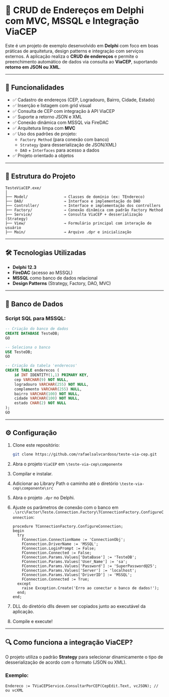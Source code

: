 # 📌 CRUD de Endereços em Delphi com MVC, MSSQL e Integração ViaCEP

Este é um projeto de exemplo desenvolvido em **Delphi** com foco em boas práticas de arquitetura, design patterns e integração com serviços externos. A aplicação realiza o **CRUD de endereços** e permite o preenchimento automático de dados via consulta ao **ViaCEP**, suportando **retorno em JSON ou XML**.

---

## 🚀 Funcionalidades

- ✅ Cadastro de endereços (CEP, Logradouro, Bairro, Cidade, Estado)
- ✅ Inserção e listagem com grid visual
- ✅ Consulta de CEP com integração à API ViaCEP
- ✅ Suporte a retorno JSON e XML
- ✅ Conexão dinâmica com MSSQL via FireDAC
- ✅ Arquitetura limpa com **MVC**
- ✅ Uso dos padrões de projeto:
  - `Factory Method` (para conexão com banco)
  - `Strategy` (para desserialização de JSON/XML)
  - `DAO` + `Interfaces` para acesso a dados
- ✅ Projeto orientado a objetos

---

## 🧱 Estrutura do Projeto

```
TesteViaCEP.exe/
│
├── Model/                → Classes de domínio (ex: TEndereco)
├── DAO/                  → Interface e implementação do DAO
├── Controller/           → Interface e implementação dos controllers
├── Factory/              → Conexão dinâmica com padrão Factory Method
├── Service/              → Consulta ViaCEP + desserialização (Strategy)
├── View/                 → Formulário principal com interação de usuário
├── Main/                 → Arquivo .dpr e inicialização
```

---

## 🛠️ Tecnologias Utilizadas

- **Delphi 12.3** 
- **FireDAC** (acesso ao MSSQL)
- **MSSQL** como banco de dados relacional
- **Design Patterns** (Strategy, Factory, DAO, MVC)

---

## 🧪 Banco de Dados

### Script SQL para MSSQL:

```sql
-- Criação do banco de dados
CREATE DATABASE TesteDB;
GO

-- Seleciona o banco
USE TesteDB;
GO

-- Criação da tabela 'enderecos'
CREATE TABLE enderecos (
    id INT IDENTITY(1,1) PRIMARY KEY,
    cep VARCHAR(9) NOT NULL,
    logradouro VARCHAR(255) NOT NULL,
    complemento VARCHAR(255) NULL,
    bairro VARCHAR(100) NOT NULL,
    cidade VARCHAR(100) NOT NULL,
    estado CHAR(2) NOT NULL
);
GO
```

---

## ⚙️ Configuração

1. Clone este repositório:
   ```bash
   git clone https://github.com/rafaelsalvcardoso/teste-via-cep.git
   ```

2. Abra o projeto `ViaCEP` em  `\teste-via-cep\componente`
 
3. Compilar e instalar.

4. Adicionar ao Library Path o caminho até o diretório `\teste-via-cep\componente\src`

5. Abra o projeto `.dpr` no Delphi.

6. Ajuste os parâmetros de conexão com o banco em `.\src\Factor\Teste.Connection.Factory\TConnectionFactory.ConfigureConnection`:
   ```delphi
   procedure TConnectionFactory.ConfigureConnection;
   begin
     try
       FConnection.ConnectionName := 'ConnectionObj';
       FConnection.DriverName := 'MSSQL';
       FConnection.LoginPrompt := False;
       FConnection.Connected := False;
       FConnection.Params.Values['DataBase'] := 'TesteDB';
       FConnection.Params.Values['User_Name'] := 'sa';
       FConnection.Params.Values['Password'] := 'SuperPassword@25';
       FConnection.Params.Values['Server'] := 'localhost';
       FConnection.Params.Values['DriverID'] := 'MSSQL';
       FConnection.Connected := True;
     except
       raise Exception.Create('Erro ao conectar o banco de dados!');
     end;
   end;
   ```
7. DLL do diretório dlls devem ser copiados junto ao executável da aplicação.

8. Compile e execute!

---

## 🔍 Como funciona a integração ViaCEP?

O projeto utiliza o padrão **Strategy** para selecionar dinamicamente o tipo de desserialização de acordo com o formato (JSON ou XML).

### Exemplo:
```delphi
Endereco := TViaCEPService.ConsultarPorCEP(CepEdit.Text, vcJSON); // ou vcXML
```
